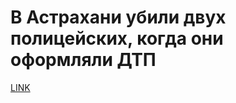 # В Астрахани убили двух полицейских, когда они оформляли ДТП



[LINK](https://varlamov.ru/2312195.html)